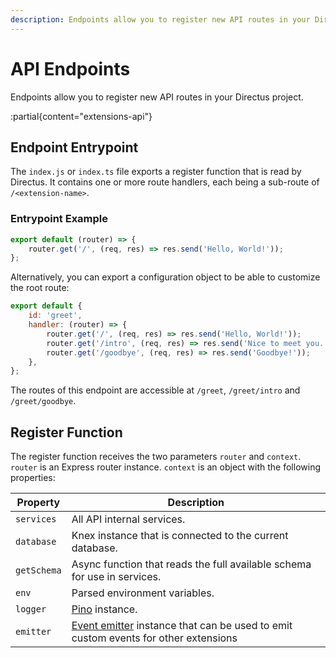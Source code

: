 ```yaml
---
description: Endpoints allow you to register new API routes in your Directus project.
---
```


# API Endpoints

Endpoints allow you to register new API routes in your Directus project.

:partial{content="extensions-api"}

## Endpoint Entrypoint

The `index.js` or `index.ts` file exports a register function that is read by Directus. It contains one or more route handlers, each being a sub-route of `/<extension-name>`.

### Entrypoint Example

```js
export default (router) => {
	router.get('/', (req, res) => res.send('Hello, World!'));
};
```

Alternatively, you can export a configuration object to be able to customize the root route:

```js
export default {
	id: 'greet',
	handler: (router) => {
		router.get('/', (req, res) => res.send('Hello, World!'));
		router.get('/intro', (req, res) => res.send('Nice to meet you.'));
		router.get('/goodbye', (req, res) => res.send('Goodbye!'));
	},
};
```

The routes of this endpoint are accessible at `/greet`, `/greet/intro` and `/greet/goodbye`.

## Register Function

The register function receives the two parameters `router` and `context`. `router` is an Express router instance. `context` is an object with the following properties:

| Property    | Description                                                                                                                                             |
| ----------- | ------------------------------------------------------------------------------------------------------------------------------------------------------- |
| `services`  | All API internal services.                                                                                                                              |
| `database`  | Knex instance that is connected to the current database.                                                                                                |
| `getSchema` | Async function that reads the full available schema for use in services.                                                                                |
| `env`       | Parsed environment variables.                                                                                                                           |
| `logger`    | [Pino](https://github.com/pinojs/pino) instance.                                                                                                        |
| `emitter`   | [Event emitter](https://github.com/directus/directus/blob/main/api/src/emitter.ts) instance that can be used to emit custom events for other extensions |